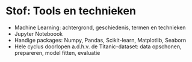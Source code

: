 # Stof: Tools en technieken

* Machine Learning: achtergrond, geschiedenis, termen en technieken
* Jupyter Noteboook
* Handige packages: Numpy, Pandas, Scikit-learn, Matplotlib, Seaborn
* Hele cyclus doorlopen a.d.h.v. de Titanic-dataset: data opschonen, prepareren, model fitten, evaluatie
